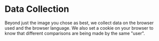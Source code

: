 # Data Collection

Beyond just the image you chose as best,
we collect data on the browser used and the
browser language. We also set a cookie on
your browser to know that different comparisons
are being made by the same "user".
